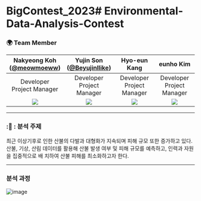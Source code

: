 # BigContest_2023# Environmental-Data-Analysis-Contest

### 🌍 Team Member 
|Nakyeong Koh<br/>([@meowmoeww](https://github.com/meowmoeww))|Yujin Son <br/>([@Beyujinllike](https://github.com/Beyujinllike))|Hyo-eun Kang <br/>|eunho Kim <br/>|
|:----------:|:----------:|:----------:|:----------:|
|Developer<br/>Project Manager|Developer<br/>Project Manager|Developer<br/>Project Manager|Developer<br/>Project Manager|
|![](https://github.com/meowmoeww.png)|![](https://github.com/Sohi2111853.png)|![](https://github.com/Sohi2111853.png)|![](https://github.com/Sohi2111853.png)|

- - - 
### ::musical_score: : 분석 주제
최근 이상기후로 인한 산불의 다발과 대형화가 지속되며 피해 규모 또한 증가하고 있다.
산불, 기상, 산림 데이터를 활용해 산불 발생 여부 및 피해 규모를 예측하고, 인력과 자원을 집중적으로 배
치하여 산불 피해를 최소화하고자 한다.
- - - 

### 분석 과정 
![image](https://github.com/meowmoeww/Hackathon-of-ideas-for-solving-future-social-problems-using-big-data/assets/89447043/77790d12-f26c-4236-b114-a1bc9bfc3831)
